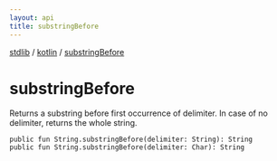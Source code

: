 ```yaml
---
layout: api
title: substringBefore
---
```

[stdlib](../index.md) / [kotlin](index.md) / [substringBefore](substringBefore.md)

# substringBefore
Returns a substring before first occurrence of delimiter. In case of no delimiter, returns the whole string.
```
public fun String.substringBefore(delimiter: String): String
public fun String.substringBefore(delimiter: Char): String
```
